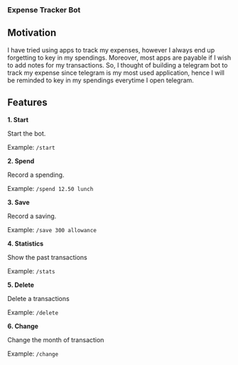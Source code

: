 ### Expense Tracker Bot

## Motivation
I have tried using apps to track my expenses, however I always end up forgetting to key in my spendings. Moreover, most apps are payable if I wish to add notes for my transactions. So, I thought of building a telegram bot to track my expense since telegram is my most used application, hence I will be reminded to key in my spendings everytime I open telegram.

## Features

**1. Start**

Start the bot.

Example:
` /start `

**2. Spend**

Record a spending.

Example:
`/spend 12.50 lunch`

**3. Save**

Record a saving.

Example:
`/save 300 allowance`

**4. Statistics**

Show the past transactions

Example:
`/stats`

**5. Delete**

Delete a transactions

Example:
`/delete`

**6. Change**

Change the month of transaction

Example:
`/change`




